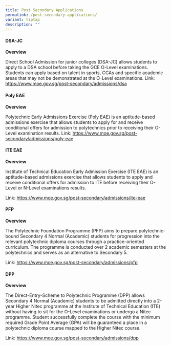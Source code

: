 ```yaml
---
title: Post Secondary Applications
permalink: /post-secondary-applications/
variant: tiptap
description: ""
---
```

<h4>DSA-JC</h4>
<p><strong>Overview</strong>
</p>
<p>Direct School Admission for junior colleges (DSA-JC) allows students to
apply to a DSA school before taking the GCE O-Level examinations. Students
can apply based on talent in sports, CCAs and specific academic areas that
may not be demonstrated at the O-Level examinations. Link: <a href="https://www.moe.gov.sg/post-secondary/admissions/dsa" rel="noopener noreferrer nofollow" target="_blank">https://www.moe.gov.sg/post-secondary/admissions/dsa</a>
</p>
<p></p>
<h4>Poly EAE</h4>
<p><strong>Overview</strong>
</p>
<p>Polytechnic Early Admissions Exercise (Poly EAE) is an aptitude-based
admissions exercise that allows students to apply for and receive conditional
offers for admission to polytechnics prior to receiving their O-Level examination
results. Link: <a href="https://www.moe.gov.sg/post-secondary/admissions/poly-eae" rel="noopener noreferrer nofollow" target="_blank">https://www.moe.gov.sg/post-secondary/admissions/poly-eae</a>
</p>
<p></p>
<h4>ITE EAE</h4>
<p><strong>Overview</strong>
</p>
<p>Institute of Technical Education Early Admission Exercise (ITE EAE) is
an aptitude-based admissions exercise that allows students to apply and
receive conditional offers for admission to ITE before receiving their
O-Level or N-Level examinations results.</p>
<p>Link: <a href="https://www.moe.gov.sg/post-secondary/admissions/ite-eae" rel="noopener noreferrer nofollow" target="_blank">https://www.moe.gov.sg/post-secondary/admissions/ite-eae</a>
</p>
<p></p>
<h4>PFP</h4>
<p><strong>Overview</strong>
</p>
<p>The Polytechnic Foundation Programme (PFP) aims to prepare polytechnic-bound
Secondary 4 Normal (Academic) students for progression into the relevant
polytechnic diploma courses through a practice-oriented curriculum. The
programme is conducted over 2 academic semesters at the polytechnics and
serves as an alternative to Secondary 5.</p>
<p>Link: <a href="https://www.moe.gov.sg/post-secondary/admissions/pfp" rel="noopener noreferrer nofollow" target="_blank">https://www.moe.gov.sg/post-secondary/admissions/pfp</a>
</p>
<p></p>
<h4>DPP</h4>
<p><strong>Overview</strong>
</p>
<p>The Direct-Entry-Scheme to Polytechnic Programme (DPP) allows Secondary
4 Normal (Academic) students to be admitted directly into a 2-year Higher
Nitec programme at the Institute of Technical Education (ITE) without having
to sit for the O-Level examinations or undergo a Nitec programme. Student
successfully complete the course with the minimum required Grade Point
Average (GPA) will be guaranteed a place in a polytechnic diploma course
mapped to the Higher Nitec course.</p>
<p>Link: <a href="https://www.moe.gov.sg/post-secondary/admissions/dpp" rel="noopener noreferrer nofollow" target="_blank">https://www.moe.gov.sg/post-secondary/admissions/dpp</a>
</p>